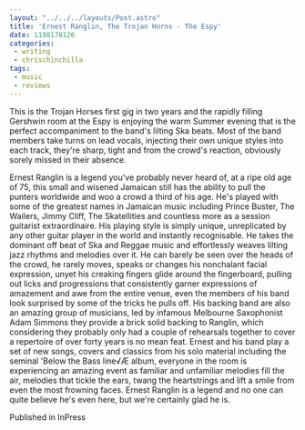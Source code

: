 ```yaml
---
layout: "../../../layouts/Post.astro"
title: 'Ernest Ranglin, The Trojan Horns - The Espy'
date: 1198178126
categories:
 - writing
 - chrischinchilla
tags: 
 - music 
 - reviews
---
```


This is the Trojan Horses first gig in two years and the rapidly filling Gershwin room at the Espy is enjoying the warm Summer evening that is the perfect accompaniment to the band's lilting Ska beats. Most of the band members take turns on lead vocals, injecting their own unique styles into each track, they're sharp, tight and from the crowd's reaction, obviously sorely missed in their absence.

Ernest Ranglin is a legend you've probably never heard of, at a ripe old age of 75, this small and wisened Jamaican still has the ability to pull the punters worldwide and woo a crowd a third of his age. He's played with some of the greatest names in Jamaican music including Prince Buster, The Wailers, Jimmy Cliff, The Skatellities and countless more as a session guitarist extraordinaire. His playing style is simply unique, unreplicated by any other guitar player in the world and instantly recognisable. He takes the dominant off beat of Ska and Reggae music and effortlessly weaves lilting jazz rhythms and melodies over it. He can barely be seen over the heads of the crowd, he rarely moves, speaks or changes his nonchalant facial expression, unyet his creaking fingers glide around the fingerboard, pulling out licks and progressions that consistently garner expressions of amazement and awe from the entire venue, even the members of his band look surprised by some of the tricks he pulls off. His backing band are also an amazing group of musicians, led by infamous Melbourne Saxophonist Adam Simmons they provide a brick solid backing to Ranglin, which considering they probably only had a couple of rehearsals together to cover a repertoire of over forty years is no mean feat. Ernest and his band play a set of new songs, covers and classics from his solo material including the seminal 'Below the Bass line√Æ album, everyone in the room is experiencing an amazing event as familiar and unfamiliar melodies fill the air, melodies that tickle the ears, twang the heartstrings and lift a smile from even the most frowning faces. Ernest Ranglin is a legend and no one can quite believe he's even here, but we're certainly glad he is.

Published in InPress

